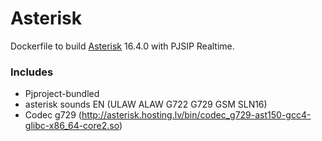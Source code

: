 # Asterisk

Dockerfile to build [Asterisk](https://github.com/asterisk/asterisk) 16.4.0 with PJSIP Realtime.

### Includes
 - Pjproject-bundled
 - asterisk sounds EN (ULAW ALAW G722 G729 GSM SLN16)
 - Codec g729 (http://asterisk.hosting.lv/bin/codec_g729-ast150-gcc4-glibc-x86_64-core2.so)

